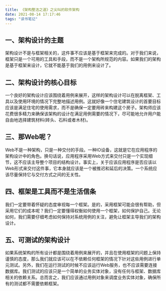 ```yaml
---
title: 《架构整洁之道》之尖叫的软件架构
date: 2021-08-14 17:17:46
tags: "读书笔记"
---
```


## 一、架构设计的主题
架构设计不是与框架相关的，这件事不应该是基于框架来完成的。对于我们来说，框架只是一个可用的工具和手段，而不是一个架构所规范的内容。如果我们的架构是基于框架来设计，它就不能基于我们的用例来设计了。
<!--more-->

## 二、架构设计的核心目标
一个良好的架构设计应该围绕着用例来展开，这样的架构设计可以在脱离框架、工具以及使用环境的情况下完整地描述用例。这就好像一个住宅建筑设计的首要目标应该是满足住宅的使用需求，而不是确保一定要用砖来构建这个房子。架构师应该花费很多精力来确保该架构的设计在满足用例需要的情况下，尽可能地允许用户能自由地选择建筑材料(砖头、石料或者木材)。

## 三、那Web呢？
Web不是一种架构，只是一种交付的手段。一种IO设备，这就是它在应用程序的架构设计中的角色。换句话说，应用程序采用Web方式来交付只是一个实现细节，这不应该主导整个项目的结构设计。事实上，关于应该应用程序是否应该以Web形式来交付这件事，它本身就应该是一个被推迟和延后的决策。一个系统应该尽量保持它与交付方式之间的无关性。

## 四、框架是工具而不是生活信条
我们一定要带着怀疑的态度审视每一个框架。是的，采用框架可能会很有帮助，但采用它们的成本呢？我们一定要懂得权衡如何使用一个框架，如何保护自己。无论如何，我们需要仔细考虑如何保持对系统用例的关注，避免让框架主导我们的架构设计。

## 五、可测试的架构设计
如果系统架构的所有设计都是围绕着用例来展开的，并且在使用框架的问题上保持谨慎的态度，那么我们就应该可以在不依赖任何框架的情况下针对这些用例进行单元测试。另外，我们在运行测试的时候不应该运行Web服务，也不应该需要连接数据库。我们测试的应该只是一个简单的业务实体对象，没有任何与框架、数据库相关的依赖关系。总而言之，我们应该通过用例对象来调度业务实体对象，确保所有的测试都不需要依赖框架。